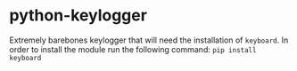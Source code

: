 # python-keylogger
Extremely barebones keylogger that will need the installation of `keyboard`. In order to install the module run the following command:
`pip install keyboard`
